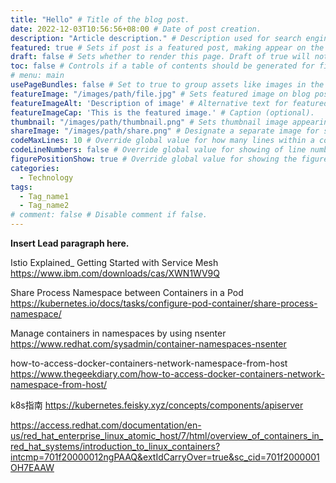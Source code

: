 ```yaml
---
title: "Hello" # Title of the blog post.
date: 2022-12-03T10:56:56+08:00 # Date of post creation.
description: "Article description." # Description used for search engine.
featured: true # Sets if post is a featured post, making appear on the home page side bar.
draft: false # Sets whether to render this page. Draft of true will not be rendered.
toc: false # Controls if a table of contents should be generated for first-level links automatically.
# menu: main
usePageBundles: false # Set to true to group assets like images in the same folder as this post.
featureImage: "/images/path/file.jpg" # Sets featured image on blog post.
featureImageAlt: 'Description of image' # Alternative text for featured image.
featureImageCap: 'This is the featured image.' # Caption (optional).
thumbnail: "/images/path/thumbnail.png" # Sets thumbnail image appearing inside card on homepage.
shareImage: "/images/path/share.png" # Designate a separate image for social media sharing.
codeMaxLines: 10 # Override global value for how many lines within a code block before auto-collapsing.
codeLineNumbers: false # Override global value for showing of line numbers within code block.
figurePositionShow: true # Override global value for showing the figure label.
categories:
  - Technology
tags:
  - Tag_name1
  - Tag_name2
# comment: false # Disable comment if false.
---
```


**Insert Lead paragraph here.**

Istio Explained_ Getting Started with Service Mesh  https://www.ibm.com/downloads/cas/XWN1WV9Q

Share Process Namespace between Containers in a Pod  https://kubernetes.io/docs/tasks/configure-pod-container/share-process-namespace/

Manage containers in namespaces by using nsenter https://www.redhat.com/sysadmin/container-namespaces-nsenter

how-to-access-docker-containers-network-namespace-from-host  https://www.thegeekdiary.com/how-to-access-docker-containers-network-namespace-from-host/


k8s指南 https://kubernetes.feisky.xyz/concepts/components/apiserver

https://access.redhat.com/documentation/en-us/red_hat_enterprise_linux_atomic_host/7/html/overview_of_containers_in_red_hat_systems/introduction_to_linux_containers?intcmp=701f20000012ngPAAQ&extIdCarryOver=true&sc_cid=701f2000001OH7EAAW
